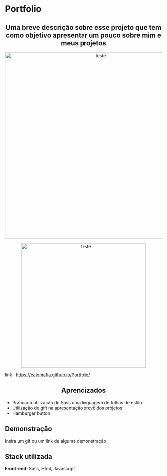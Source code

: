 
# Portfolio

<h2 align="center"> Uma breve descrição sobre esse projeto que tem como objetivo apresentar um pouco sobre mim e meus projetos  </h2>   



<p align="center">
  <img alt="teste" title="Portfolio" src="Portfolio.gif" width="600px" />
</p>


<p align="center">
  <img alt="teste" title="Portfolio" src="Portfoliomobile.gif" width="400px" />
</p>


link : https://caiomafia.github.io/Portfolio/



##         <h2 align="center"> Aprendizados  </h2>
   
* Praticar a  utilização de Sass  uma linguagem de folhas de estilo.
* Utilização de gift na apresentação prevê dos projetos 
* Hamburger button

## Demonstração

Insira um gif ou um link de alguma demonstração


## Stack utilizada

**Front-end:** Sass, Html, Javascript




